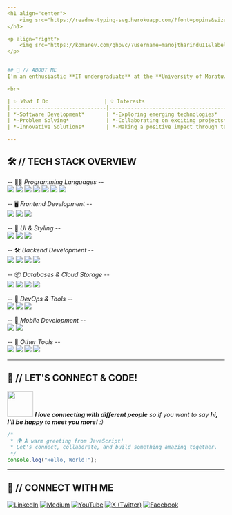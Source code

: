 ```yaml
---
<h1 align="center">
    <img src="https://readme-typing-svg.herokuapp.com/?font=popins&size=50&center=true&vCenter=true&width=800&height=70&duration=4000&lines=Hi+There!+👋;+I'm+Manoj+Thilakarathna!;" />
</h1>

<p align="right">
    <img src="https://komarev.com/ghpvc/?username=manojtharindu11&label=Profile%20Views&color=blue&style=for-the-badge" alt="Profile Views">
</p>


## 🙂 // ABOUT ME
I'm an enthusiastic **IT undergraduate** at the **University of Moratuwa** with a passion for **web development**. My commitment to **continuous learning and growth** fuels my drive to **tackle complex challenges** and **craft innovative solutions**. I'm always eager to **explore new technologies** and **push the boundaries of what's possible**.

<br>

| ✨ What I Do                  | 💡 Interests                                  | 🚀 Current Focus                      | 🌱 Learning & Growth                         |
|-------------------------------|------------------------------------------------|----------------------------------------|----------------------------------------------|
| *-Software Development*       | *-Exploring emerging technologies*             | *-Enhancing my web development skills* | *-Constantly seeking new knowledge*          |
| *-Problem Solving*            | *-Collaborating on exciting projects*          | *-Building innovative projects*        | *-Embracing challenges and opportunities*    |
| *-Innovative Solutions*       | *-Making a positive impact through technology* | *-Engaging with the tech community*    | *-Learning from experienced professionals*   |

---
```


## 🛠 // TECH STACK OVERVIEW

-- 👨‍💻 _Programming Languages_ -- <br> <img src="https://img.shields.io/badge/Java-ED8B00?style=for-the-badge&logo=java&logoColor=white" />
<img src="https://img.shields.io/badge/C-00599C?style=for-the-badge&logo=c&logoColor=white" />
<img src="https://img.shields.io/badge/C%23-239120?style=for-the-badge&logo=c-sharp&logoColor=white" />
<img src="https://img.shields.io/badge/TypeScript-3178C6?style=for-the-badge&logo=typescript&logoColor=white" />
<img src="https://img.shields.io/badge/JavaScript-F7DF1E?style=for-the-badge&logo=javascript&logoColor=black" />
<img src="https://img.shields.io/badge/Python-3776AB?style=for-the-badge&logo=python&logoColor=white" />
<img src="https://img.shields.io/badge/Dart-0175C2?style=for-the-badge&logo=dart&logoColor=white" />
<br>

-- 🖥️ _Frontend Development_ -- <br> <img src="https://img.shields.io/badge/Angular-DD0031?style=for-the-badge&logo=angular&logoColor=white" />
<img src="https://img.shields.io/badge/React-61DAFB?style=for-the-badge&logo=react&logoColor=black" />
<img src="https://img.shields.io/badge/Next.js-000000?style=for-the-badge&logo=nextdotjs&logoColor=white" />
<br>

-- 🎨 _UI & Styling_ -- <br> <img src="https://img.shields.io/badge/CSS3-1572B6?style=for-the-badge&logo=css3&logoColor=white" />
<img src="https://img.shields.io/badge/Bootstrap-7952B3?style=for-the-badge&logo=bootstrap&logoColor=white" />
<img src="https://img.shields.io/badge/TailwindCSS-38B2AC?style=for-the-badge&logo=tailwind-css&logoColor=white" />
<br>

-- 🛠 _Backend Development_ -- <br> <img src="https://img.shields.io/badge/Spring%20Boot-6DB33F?style=for-the-badge&logo=spring-boot&logoColor=white" />
<img src="https://img.shields.io/badge/ASP.NET-5C2D91?style=for-the-badge&logo=dotnet&logoColor=white" />
<img src="https://img.shields.io/badge/Node.js-43853D?style=for-the-badge&logo=node.js&logoColor=white" />
<img src="https://img.shields.io/badge/Express.js-000000?style=for-the-badge&logo=express&logoColor=white" />
<br>

-- 📦 _Databases & Cloud Storage_ -- <br> <img src="https://img.shields.io/badge/MySQL-4479A1?style=for-the-badge&logo=mysql&logoColor=white" />
<img src="https://img.shields.io/badge/MongoDB-47A248?style=for-the-badge&logo=mongodb&logoColor=white" />
<img src="https://img.shields.io/badge/MSSQL-CC2927?style=for-the-badge&logo=microsoft-sql-server&logoColor=white" />
<img src="https://img.shields.io/badge/Firebase-FFCA28?style=for-the-badge&logo=firebase&logoColor=black" />
<br>

-- 🚀 _DevOps & Tools_ -- <br> <img src="https://img.shields.io/badge/Docker-2496ED?style=for-the-badge&logo=docker&logoColor=white" />
<img src="https://img.shields.io/badge/GitHub%20Actions-2088FF?style=for-the-badge&logo=github-actions&logoColor=white" />
<img src="https://img.shields.io/badge/Git-F05032?style=for-the-badge&logo=git&logoColor=white" />
<br>

-- 📱 _Mobile Development_ -- <br> <img src="https://img.shields.io/badge/Flutter-02569B?style=for-the-badge&logo=flutter&logoColor=white" />
<img src="https://img.shields.io/badge/React%20Native-61DAFB?style=for-the-badge&logo=react&logoColor=black" />
<br>

-- 🔧 _Other Tools_ -- <br> <img src="https://img.shields.io/badge/Postman-FF6C37?style=for-the-badge&logo=postman&logoColor=white" />
<img src="https://img.shields.io/badge/Figma-F24E1E?style=for-the-badge&logo=figma&logoColor=white" />
<img src="https://img.shields.io/badge/Apache%20Kafka-231F20?style=for-the-badge&logo=apache-kafka&logoColor=white" />
<img src="https://img.shields.io/badge/Keycloak-00A4CC?style=for-the-badge&logo=keycloak&logoColor=white" />
<br>

---

## 💬 // LET'S CONNECT & CODE!

<img src="https://media.giphy.com/media/LnQjpWaON8nhr21vNW/giphy.gif" width="60"> <em><b>I love connecting with different people</b> so if you want to say <b>hi, I'll be happy to meet you more!</b> :)</em>

```javascript
/*
 * 🌍 A warm greeting from JavaScript!
 * Let's connect, collaborate, and build something amazing together.
 */
console.log("Hello, World!");
```

---

## 🤝 // CONNECT WITH ME

[![LinkedIn](https://img.shields.io/badge/LinkedIn-0077B5?style=for-the-badge&logo=linkedin&logoColor=white)](https://linkedin.com/in/manojtharindu11)
[![Medium](https://img.shields.io/badge/Medium-000000?style=for-the-badge&logo=medium&logoColor=white)](https://medium.com/@manojtharindu11)
[![YouTube](https://img.shields.io/badge/YouTube-FF0000?style=for-the-badge&logo=youtube&logoColor=white)](https://www.youtube.com/channel/UCANL7ddYzl4nMZioFH8ySPA)
[![X (Twitter)](https://img.shields.io/badge/X-000000?style=for-the-badge&logo=twitter&logoColor=white)](https://twitter.com/manojtharindu11)
[![Facebook](https://img.shields.io/badge/Facebook-1877F2?style=for-the-badge&logo=facebook&logoColor=white)](https://facebook.com/manojtharindu11)
